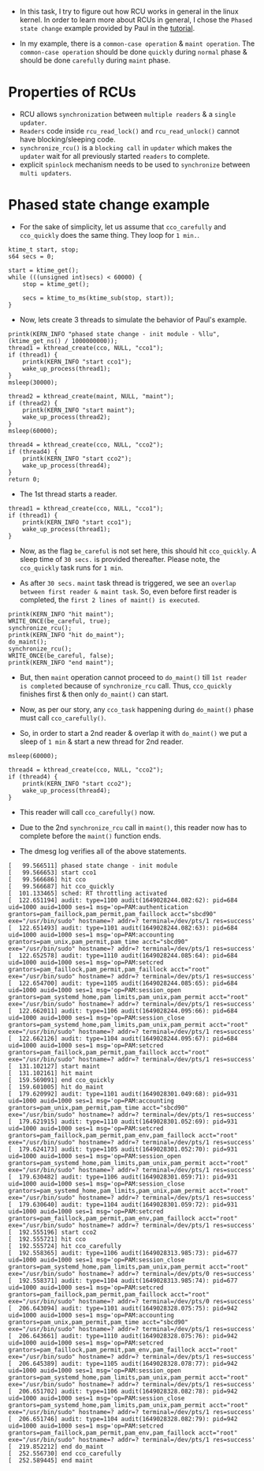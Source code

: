 - In this task, I try to figure out how RCU works in general in the linux kernel. In order to learn more about RCUs in general, I chose the `Phased state change` example provided by Paul in the [tutorial]().

- In my example, there is a `common-case operation` & `maint operation`.
The `common-case operation` should be done `quickly` during `normal` phase & should be done `carefully` during `maint` phase.

Properties of RCUs
==================

- RCU allows `synchronization` between `multiple readers` & a `single updater`.
- `Readers` code inside `rcu_read_lock()` and `rcu_read_unlock()` cannot have blocking/sleeping code. 
- `synchronize_rcu()` is a `blocking call` in `updater` which makes the `updater` wait for all previously started `readers` to complete.
- explicit `spinlock` mechanism needs to be used to `synchronize` between `multi updaters`.

Phased state change example
===========================

- For the sake of simplicity, let us assume that `cco_carefully` and `cco_quickly` does the same thing. They loop for `1 min.`.

```
ktime_t start, stop;
s64 secs = 0;

start = ktime_get();
while (((unsigned int)secs) < 60000) {
    stop = ktime_get();

    secs = ktime_to_ms(ktime_sub(stop, start));
}
```

- Now, lets create 3 threads to simulate the behavior of Paul's example. 

```
printk(KERN_INFO "phased state change - init module - %llu", (ktime_get_ns() / 1000000000));
thread1 = kthread_create(cco, NULL, "cco1");
if (thread1) {
    printk(KERN_INFO "start cco1");
    wake_up_process(thread1);
}
msleep(30000);

thread2 = kthread_create(maint, NULL, "maint");
if (thread2) {
    printk(KERN_INFO "start maint");
    wake_up_process(thread2);
}
msleep(60000);

thread4 = kthread_create(cco, NULL, "cco2");
if (thread4) {
    printk(KERN_INFO "start cco2");
    wake_up_process(thread4);
}
return 0;
```

- The 1st thread starts a reader.

```
thread1 = kthread_create(cco, NULL, "cco1");
if (thread1) {
    printk(KERN_INFO "start cco1");
    wake_up_process(thread1);
}
```

- Now, as the flag `be_careful` is not set here, this should hit `cco_quickly`. A sleep time of `30 secs.` is provided thereafter. Please note, the `cco_quickly` task runs for `1 min`.

- As after `30 secs.` `maint` task thread is triggered, we see an `overlap between first reader & maint task`. So, even before first
reader is completed, the `first 2 lines of maint() is executed`.

```
printk(KERN_INFO "hit maint");
WRITE_ONCE(be_careful, true);
synchronize_rcu();
printk(KERN_INFO "hit do_maint");
do_maint();
synchronize_rcu();
WRITE_ONCE(be_careful, false);
printk(KERN_INFO "end maint");
```

- But, then `maint` operation cannot proceed to `do_maint()` till `1st reader is completed` because of `synchronize_rcu` call. Thus, `cco_quickly` finishes first & then only `do_maint()` can start.

- Now, as per our story, any `cco_task` happening during `do_maint()` phase must call `cco_carefully()`.

- So, in order to start a 2nd reader & overlap it with `do_maint()` we put a sleep of `1 min` & start a new thread for 2nd reader.

```
msleep(60000);

thread4 = kthread_create(cco, NULL, "cco2");
if (thread4) {
    printk(KERN_INFO "start cco2");
    wake_up_process(thread4);
}
```

- This reader will call `cco_carefully()` now.
- Due to the 2nd `synchronize_rcu` call in `maint()`, this reader now has to complete before the `maint()` function ends.

- The dmesg log verifies all of the above statements.

```
[   99.566511] phased state change - init module
[   99.566653] start cco1
[   99.566686] hit cco
[   99.566687] hit cco_quickly
[  101.133465] sched: RT throttling activated
[  122.651194] audit: type=1100 audit(1649028244.082:62): pid=684 uid=1000 auid=1000 ses=1 msg='op=PAM:authentication grantors=pam_faillock,pam_permit,pam_faillock acct="sbcd90" exe="/usr/bin/sudo" hostname=? addr=? terminal=/dev/pts/1 res=success'
[  122.651493] audit: type=1101 audit(1649028244.082:63): pid=684 uid=1000 auid=1000 ses=1 msg='op=PAM:accounting grantors=pam_unix,pam_permit,pam_time acct="sbcd90" exe="/usr/bin/sudo" hostname=? addr=? terminal=/dev/pts/1 res=success'
[  122.652578] audit: type=1110 audit(1649028244.085:64): pid=684 uid=1000 auid=1000 ses=1 msg='op=PAM:setcred grantors=pam_faillock,pam_permit,pam_faillock acct="root" exe="/usr/bin/sudo" hostname=? addr=? terminal=/dev/pts/1 res=success'
[  122.654700] audit: type=1105 audit(1649028244.085:65): pid=684 uid=1000 auid=1000 ses=1 msg='op=PAM:session_open grantors=pam_systemd_home,pam_limits,pam_unix,pam_permit acct="root" exe="/usr/bin/sudo" hostname=? addr=? terminal=/dev/pts/1 res=success'
[  122.662011] audit: type=1106 audit(1649028244.095:66): pid=684 uid=1000 auid=1000 ses=1 msg='op=PAM:session_close grantors=pam_systemd_home,pam_limits,pam_unix,pam_permit acct="root" exe="/usr/bin/sudo" hostname=? addr=? terminal=/dev/pts/1 res=success'
[  122.662126] audit: type=1104 audit(1649028244.095:67): pid=684 uid=1000 auid=1000 ses=1 msg='op=PAM:setcred grantors=pam_faillock,pam_permit,pam_faillock acct="root" exe="/usr/bin/sudo" hostname=? addr=? terminal=/dev/pts/1 res=success'
[  131.102127] start maint
[  131.102161] hit maint
[  159.569091] end cco_quickly
[  159.601005] hit do_maint
[  179.620992] audit: type=1101 audit(1649028301.049:68): pid=931 uid=1000 auid=1000 ses=1 msg='op=PAM:accounting grantors=pam_unix,pam_permit,pam_time acct="sbcd90" exe="/usr/bin/sudo" hostname=? addr=? terminal=/dev/pts/1 res=success'
[  179.621915] audit: type=1110 audit(1649028301.052:69): pid=931 uid=1000 auid=1000 ses=1 msg='op=PAM:setcred grantors=pam_faillock,pam_permit,pam_env,pam_faillock acct="root" exe="/usr/bin/sudo" hostname=? addr=? terminal=/dev/pts/1 res=success'
[  179.624173] audit: type=1105 audit(1649028301.052:70): pid=931 uid=1000 auid=1000 ses=1 msg='op=PAM:session_open grantors=pam_systemd_home,pam_limits,pam_unix,pam_permit acct="root" exe="/usr/bin/sudo" hostname=? addr=? terminal=/dev/pts/1 res=success'
[  179.630482] audit: type=1106 audit(1649028301.059:71): pid=931 uid=1000 auid=1000 ses=1 msg='op=PAM:session_close grantors=pam_systemd_home,pam_limits,pam_unix,pam_permit acct="root" exe="/usr/bin/sudo" hostname=? addr=? terminal=/dev/pts/1 res=success'
[  179.630640] audit: type=1104 audit(1649028301.059:72): pid=931 uid=1000 auid=1000 ses=1 msg='op=PAM:setcred grantors=pam_faillock,pam_permit,pam_env,pam_faillock acct="root" exe="/usr/bin/sudo" hostname=? addr=? terminal=/dev/pts/1 res=success'
[  192.555196] start cco2
[  192.555721] hit cco
[  192.555724] hit cco_carefully
[  192.558365] audit: type=1106 audit(1649028313.985:73): pid=677 uid=1000 auid=1000 ses=1 msg='op=PAM:session_close grantors=pam_systemd_home,pam_limits,pam_unix,pam_permit acct="root" exe="/usr/bin/sudo" hostname=? addr=? terminal=/dev/pts/0 res=success'
[  192.558371] audit: type=1104 audit(1649028313.985:74): pid=677 uid=1000 auid=1000 ses=1 msg='op=PAM:setcred grantors=pam_faillock,pam_permit,pam_faillock acct="root" exe="/usr/bin/sudo" hostname=? addr=? terminal=/dev/pts/0 res=success'
[  206.643094] audit: type=1101 audit(1649028328.075:75): pid=942 uid=1000 auid=1000 ses=1 msg='op=PAM:accounting grantors=pam_unix,pam_permit,pam_time acct="sbcd90" exe="/usr/bin/sudo" hostname=? addr=? terminal=/dev/pts/1 res=success'
[  206.643661] audit: type=1110 audit(1649028328.075:76): pid=942 uid=1000 auid=1000 ses=1 msg='op=PAM:setcred grantors=pam_faillock,pam_permit,pam_env,pam_faillock acct="root" exe="/usr/bin/sudo" hostname=? addr=? terminal=/dev/pts/1 res=success'
[  206.645389] audit: type=1105 audit(1649028328.078:77): pid=942 uid=1000 auid=1000 ses=1 msg='op=PAM:session_open grantors=pam_systemd_home,pam_limits,pam_unix,pam_permit acct="root" exe="/usr/bin/sudo" hostname=? addr=? terminal=/dev/pts/1 res=success'
[  206.651702] audit: type=1106 audit(1649028328.082:78): pid=942 uid=1000 auid=1000 ses=1 msg='op=PAM:session_close grantors=pam_systemd_home,pam_limits,pam_unix,pam_permit acct="root" exe="/usr/bin/sudo" hostname=? addr=? terminal=/dev/pts/1 res=success'
[  206.651746] audit: type=1104 audit(1649028328.082:79): pid=942 uid=1000 auid=1000 ses=1 msg='op=PAM:setcred grantors=pam_faillock,pam_permit,pam_env,pam_faillock acct="root" exe="/usr/bin/sudo" hostname=? addr=? terminal=/dev/pts/1 res=success'
[  219.852212] end do_maint
[  252.556730] end cco_carefully
[  252.589445] end maint
```